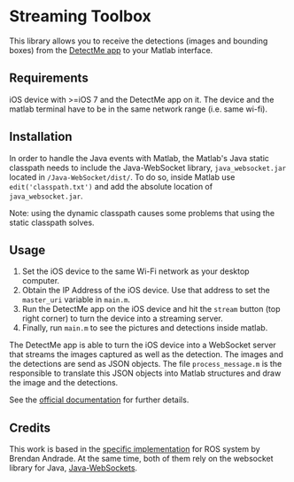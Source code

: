 
Streaming Toolbox
=================

This library allows you to receive the detections (images and bounding boxes) from the [DetectMe app](http://detectme.csail.mit.edu) to your Matlab interface.


Requirements
------------
iOS device with >=iOS 7 and the DetectMe app on it. The device and the matlab terminal have to be in the same network range (i.e. same wi-fi). 



Installation
------------
In order to handle the Java events with Matlab, the Matlab's Java static classpath needs to include the Java-WebSocket library, `java_websocket.jar` located in `/Java-WebSocket/dist/`. To do so, inside Matlab use `edit('classpath.txt')` and add the absolute location of `java_websocket.jar`.  

Note: using the dynamic classpath causes some problems that using the static classpath solves.  


Usage
-----
1.  Set the iOS device to the same Wi-Fi network as your desktop computer.
2.  Obtain the IP Address of the iOS device. Use that address to set the `master_uri` variable in `main.m`.
3.  Run the DetectMe app on the iOS device and hit the `stream` button (top right corner) to turn the device into a streaming server.
4.  Finally, run `main.m` to see the pictures and detections inside matlab.

The DetectMe app is able to turn the iOS device into a WebSocket server that streams the images captured as well as the detection. The images and the detections are
send as JSON objects. The file `process_message.m` is the responsible to translate this JSON objects into Matlab structures and draw the image and the detections.

See the [official documentation](detectme.csail.mit.edu/api_documentation/) for further details.


Credits
-------

This work is based in the [specific implementation](https://github.com/BrendanAndrade/web-matlab-bridge) for ROS system by Brendan Andrade.
At the same time, both of them rely on the websocket library for Java, [Java-WebSockets](https://github.com/TooTallNate/Java-WebSocket).

